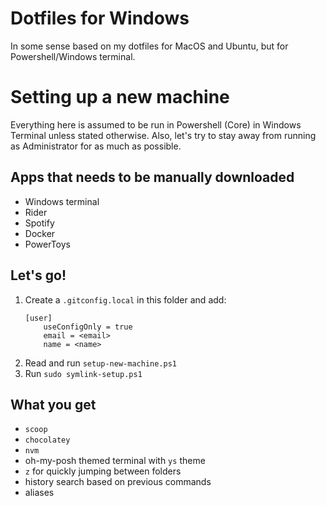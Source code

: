# Dotfiles for Windows

In some sense based on my dotfiles for MacOS and Ubuntu, but for Powershell/Windows terminal.

# Setting up a new machine

Everything here is assumed to be run in Powershell (Core) in Windows Terminal unless stated otherwise. Also, let's try to stay away from running as Administrator for as much as possible.

## Apps that needs to be manually downloaded

- Windows terminal
- Rider
- Spotify
- Docker
- PowerToys

## Let's go!

1. Create a `.gitconfig.local` in this folder and add:
   ```
   [user]
       useConfigOnly = true
       email = <email>
       name = <name>
   ```
1. Read and run `setup-new-machine.ps1`
1. Run `sudo symlink-setup.ps1`

## What you get

- `scoop`
- `chocolatey`
- `nvm`
- oh-my-posh themed terminal with `ys` theme
- `z` for quickly jumping between folders
- history search based on previous commands
- aliases
